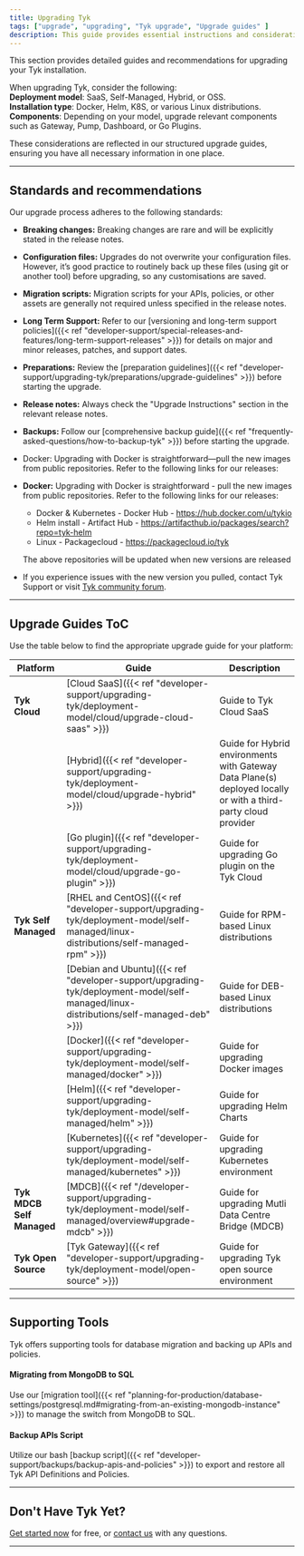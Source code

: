 ```yaml
---
title: Upgrading Tyk
tags: ["upgrade", "upgrading", "Tyk upgrade", "Upgrade guides" ]
description: This guide provides essential instructions and considerations for upgrading Tyk and its components across all product models and installation types offered.
---
```


This section provides detailed guides and recommendations for upgrading your Tyk installation.

When upgrading Tyk, consider the following:</br>
**Deployment model**: SaaS, Self-Managed, Hybrid, or OSS.</br>
**Installation type**: Docker, Helm, K8S, or various Linux distributions.</br>
**Components**: Depending on your model, upgrade relevant components such as Gateway, Pump, Dashboard, or Go Plugins.

These considerations are reflected in our structured upgrade guides, ensuring you have all necessary information in one place.

---

## Standards and recommendations
Our upgrade process adheres to the following standards:

- **Breaking changes:** Breaking changes are rare and will be explicitly stated in the release notes.
- **Configuration files:** Upgrades do not overwrite your configuration files. However, it’s good practice to routinely back up these files (using git or another tool) before upgrading, so any customisations are saved.
- **Migration scripts:** Migration scripts for your APIs, policies, or other assets are generally not required unless specified in the release notes.
- **Long Term Support:** Refer to our [versioning and long-term support policies]({{< ref "developer-support/special-releases-and-features/long-term-support-releases" >}}) for details on major and minor releases, patches, and support dates.
- **Preparations:** Review the [preparation guidelines]({{< ref "developer-support/upgrading-tyk/preparations/upgrade-guidelines" >}}) before starting the upgrade.
- **Release notes:** Always check the "Upgrade Instructions" section in the relevant release notes.
- **Backups:** Follow our [comprehensive backup guide]({{< ref "frequently-asked-questions/how-to-backup-tyk" >}}) before starting the upgrade.
- Docker: Upgrading with Docker is straightforward—pull the new images from public repositories. Refer to the following links for our releases:

- **Docker:** Upgrading with Docker is straightforward - pull the new images from public repositories. Refer to the following links for our releases:
    - Docker & Kubernetes - Docker Hub - https://hub.docker.com/u/tykio
    - Helm install - Artifact Hub - https://artifacthub.io/packages/search?repo=tyk-helm
    - Linux - Packagecloud - https://packagecloud.io/tyk

   The above repositories will be updated when new versions are released
- If you experience issues with the new version you pulled, contact Tyk Support or visit [Tyk community forum](https://community.tyk.io/).

---

## Upgrade Guides ToC
Use the table below to find the appropriate upgrade guide for your platform:

| Platform             | Guide            | Description |
|----------------------| ---------------- | ----------- |
| **Tyk Cloud**        | [Cloud SaaS]({{< ref "developer-support/upgrading-tyk/deployment-model/cloud/upgrade-cloud-saas" >}}) | Guide to Tyk Cloud SaaS |
|                      | [Hybrid]({{< ref "developer-support/upgrading-tyk/deployment-model/cloud/upgrade-hybrid" >}}) | Guide for Hybrid environments with Gateway Data Plane(s) deployed locally or with a third-party cloud provider |
|                      | [Go plugin]({{< ref "developer-support/upgrading-tyk/deployment-model/cloud/upgrade-go-plugin" >}}) | Guide for upgrading Go plugin on the Tyk Cloud |
| **Tyk Self Managed** | [RHEL and CentOS]({{< ref "developer-support/upgrading-tyk/deployment-model/self-managed/linux-distributions/self-managed-rpm" >}}) | Guide for RPM-based Linux distributions |
|                      | [Debian and Ubuntu]({{< ref "developer-support/upgrading-tyk/deployment-model/self-managed/linux-distributions/self-managed-deb" >}}) | Guide for DEB-based Linux distributions |
|                      | [Docker]({{< ref "developer-support/upgrading-tyk/deployment-model/self-managed/docker" >}}) | Guide for upgrading Docker images |
|                      | [Helm]({{< ref "developer-support/upgrading-tyk/deployment-model/self-managed/helm" >}}) | Guide for upgrading Helm Charts |
|                      | [Kubernetes]({{< ref "developer-support/upgrading-tyk/deployment-model/self-managed/kubernetes" >}}) | Guide for upgrading Kubernetes environment |
| **Tyk MDCB Self Managed** | [MDCB]({{< ref "/developer-support/upgrading-tyk/deployment-model/self-managed/overview#upgrade-mdcb" >}}) | Guide for upgrading Mutli Data Centre Bridge (MDCB) |
| **Tyk Open Source**  | [Tyk Gateway]({{< ref "developer-support/upgrading-tyk/deployment-model/open-source" >}}) | Guide for upgrading Tyk open source environment |

---

## Supporting Tools
Tyk offers supporting tools for database migration and backing up APIs and policies.

#### Migrating from MongoDB to SQL

Use our [migration tool]({{< ref "planning-for-production/database-settings/postgresql.md#migrating-from-an-existing-mongodb-instance" >}}) to manage the switch from MongoDB to SQL.

#### Backup APIs Script

Utilize our bash [backup script]({{< ref "developer-support/backups/backup-apis-and-policies" >}}) to export and restore all Tyk API Definitions and Policies.

---

## Don't Have Tyk Yet?

[Get started now](https://tyk.io/pricing/compare-api-management-platforms/#get-started) for free, or
[contact us](https://tyk.io/about/contact/) with any questions.

---
